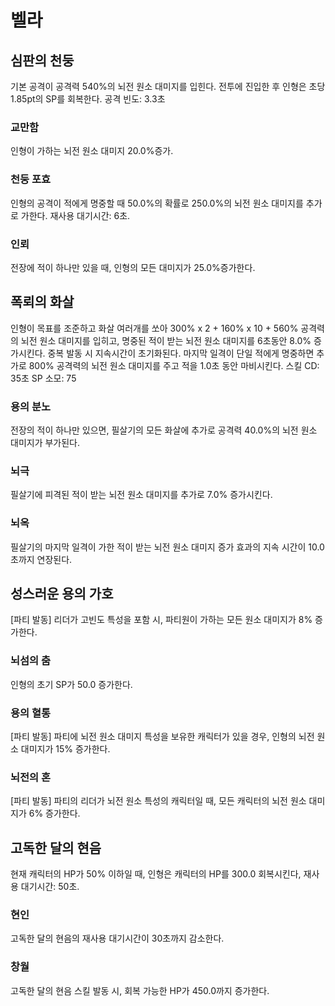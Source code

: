 # 벨라

## 심판의 천둥

기본 공격이 공격력 540%의 뇌전 원소 대미지를 입힌다. 전투에 진입한 후 인형은 초당 1.85pt의 SP를 회복한다.
공격 빈도: 3.3초

### 교만함

인형이 가하는 뇌전 원소 대미지 20.0%증가.

### 천둥 포효

인형의 공격이 적에게 명중할 때 50.0%의 확률로 250.0%의 뇌전 원소 대미지를 추가로 가한다. 재사용 대기시간: 6초.

### 인뢰

전장에 적이 하나만 있을 때, 인형의 모든 대미지가 25.0%증가한다.

## 폭뢰의 화살

인형이 목표를 조준하고 화살 여러개를 쏘아 300% x 2 + 160% x 10 + 560% 공격력의 뇌전 원소 대미지를 입히고, 명중된 적이 받는 뇌전 원소 대미지를 6초동안 8.0% 증가시킨다. 중복 발동 시 지속시간이 초기화된다. 마지막 일격이 단일 적에게 명중하면 추가로 800% 공격력의 뇌전 원소 대미지를 주고 적을 1.0초 동안 마비시킨다.
스킬 CD: 35초
SP 소모: 75

### 용의 분노

전장의 적이 하나만 있으면, 필살기의 모든 화살에 추가로 공격력 40.0%의 뇌전 원소 대미지가 부가된다.

### 뇌극

필살기에 피격된 적이 받는 뇌전 원소 대미지를 추가로 7.0% 증가시킨다.

### 뇌옥

필살기의 마지막 일격이 가한 적이 받는 뇌전 원소 대미지 증가 효과의 지속 시간이 10.0초까지 연장된다.

## 성스러운 용의 가호

[파티 발동] 리더가 고빈도 특성을 포함 시, 파티원이 가하는 모든 원소 대미지가 8% 증가한다.

### 뇌섬의 춤

인형의 초기 SP가 50.0 증가한다.

### 용의 혈통

[파티 발동] 파티에 뇌전 원소 대미지 특성을 보유한 캐릭터가 있을 경우, 인형의 뇌전 원소 대미지가 15% 증가한다.

### 뇌전의 혼

[파티 발동] 파티의 리더가 뇌전 원소 특성의 캐릭터일 때, 모든 캐릭터의 뇌전 원소 대미지가 6% 증가한다.

## 고독한 달의 현음

현재 캐릭터의 HP가 50% 이하일 때, 인형은 캐릭터의 HP를 300.0 회복시킨다, 재사용 대기시간: 50초.

### 현인

고독한 달의 현음의 재사용 대기시간이 30초까지 감소한다.

### 창월

고독한 달의 현음 스킬 발동 시, 회복 가능한 HP가 450.0까지 증가한다.
